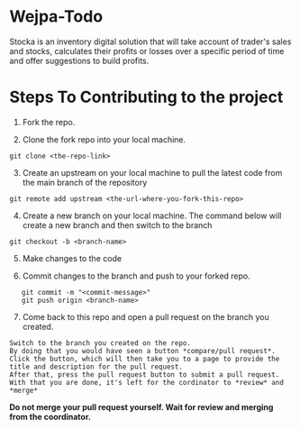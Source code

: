 # Wejpa-Todo
Stocka is an inventory digital solution that will take account of trader's sales and stocks, calculates their profits or losses over a specific period of time and offer suggestions to build profits.

# Steps To Contributing to the project
  
1. Fork the repo.

2. Clone the fork repo into your local machine.

```git clone <the-repo-link>```

3. Create an upstream on your local machine to pull the latest code from the main branch of the repository

```git remote add upstream <the-url-where-you-fork-this-repo>```

4. Create a new branch on your local machine. The command below will create a new branch and then switch to the branch

```git checkout -b <branch-name>```

5. Make changes to the code

6. Commit changes to the branch and push to your forked repo.

```git add .
   git commit -m "<commit-message>"
   git push origin <branch-name>
```

7. Come back to this repo and open a pull request on the branch you created.

```
Switch to the branch you created on the repo. 
By doing that you would have seen a button *compare/pull request*. 
Click the button, which will then take you to a page to provide the title and description for the pull request. 
After that, press the pull request button to submit a pull request. 
With that you are done, it's left for the cordinator to *review* and *merge*
```
   
 **Do not merge your pull request yourself. Wait for review and merging from the coordinator.**

